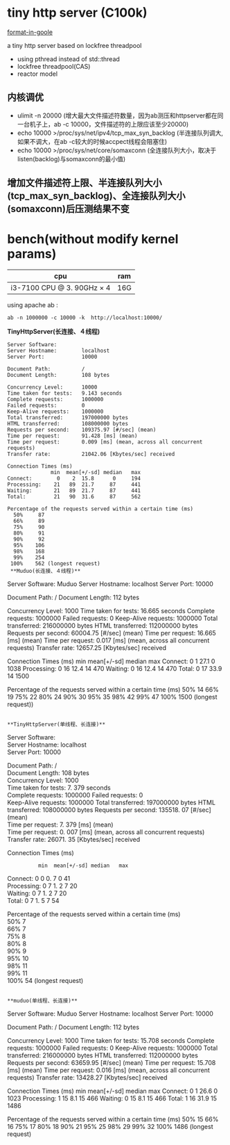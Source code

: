 # tiny http server (C100k)
[format-in-goole](https://zh-google-styleguide.readthedocs.io/en/latest/google-cpp-styleguide/contents/)

a tiny http server based on lockfree threadpool

* using pthread instead of std::thread
* lockfree threadpool(CAS)
* reactor model

## 内核调优

* ulimit -n 20000 (增大最大文件描述符数量，因为ab测压和httpserver都在同一台机子上，ab -c 10000，文件描述符的上限应该至少20000)
* echo 10000 >/proc/sys/net/ipv4/tcp_max_syn_backlog (半连接队列调大, 如果不调大，在ab -c较大的时候accpect线程会阻塞住)
* echo 10000 >/proc/sys/net/core/somaxconn (全连接队列大小，取决于listen(backlog)与somaxconn的最小值)

## 增加文件描述符上限、半连接队列大小(tcp_max_syn_backlog)、全连接队列大小(somaxconn)后压测结果不变

<!-- [testing page](http://www.howard97.top) -->

# bench(without modify kernel params)

| cpu       |   ram    |
|----------|------------|
| i3-7100 CPU @ 3. 90GHz × 4 | 16G|

using apache ab :

``` shell
ab -n 1000000 -c 10000 -k  http://localhost:10000/
```

 **TinyHttpServer(长连接、４线程)**

``` 
Server Software:        
Server Hostname:        localhost
Server Port:            10000

Document Path:          /
Document Length:        108 bytes

Concurrency Level:      10000
Time taken for tests:   9.143 seconds
Complete requests:      1000000
Failed requests:        0
Keep-Alive requests:    1000000
Total transferred:      197000000 bytes
HTML transferred:       108000000 bytes
Requests per second:    109375.97 [#/sec] (mean)
Time per request:       91.428 [ms] (mean)
Time per request:       0.009 [ms] (mean, across all concurrent requests)
Transfer rate:          21042.06 [Kbytes/sec] received

Connection Times (ms)
              min  mean[+/-sd] median   max
Connect:        0    2  15.8      0     194
Processing:    21   89  21.7     87     441
Waiting:       21   89  21.7     87     441
Total:         21   90  31.6     87     562

Percentage of the requests served within a certain time (ms)
  50%     87
  66%     89
  75%     90
  80%     91
  90%     92
  95%    106
  98%    168
  99%    254
 100%    562 (longest request)
 **Muduo(长连接、４线程)**

``` 
Server Software:        Muduo
Server Hostname:        localhost
Server Port:            10000

Document Path:          /
Document Length:        112 bytes

Concurrency Level:      1000
Time taken for tests:   16.665 seconds
Complete requests:      1000000
Failed requests:        0
Keep-Alive requests:    1000000
Total transferred:      216000000 bytes
HTML transferred:       112000000 bytes
Requests per second:    60004.75 [#/sec] (mean)
Time per request:       16.665 [ms] (mean)
Time per request:       0.017 [ms] (mean, across all concurrent requests)
Transfer rate:          12657.25 [Kbytes/sec] received

Connection Times (ms)
              min  mean[+/-sd] median   max
Connect:        0    1  27.1      0    1038
Processing:     0   16  12.4     14     470
Waiting:        0   16  12.4     14     470
Total:          0   17  33.9     14    1500

Percentage of the requests served within a certain time (ms)
  50%     14
  66%     19
  75%     22
  80%     24
  90%     30
  95%     35
  98%     42
  99%     47
 100%   1500 (longest request))

 ```

**TinyHttpServer(单线程、长连接)**

``` 
Server Software:   	        
Server Hostname:        localhost   	
Server Port:            10000	

Document Path:          /	 
Document Length:        108 bytes	
Concurrency Level:      1000	 
Time taken for tests:   7. 379 seconds	
Complete requests:      1000000	
Failed requests:        0	
Keep-Alive requests:    1000000	
Total transferred:      197000000 bytes	
HTML transferred:       108000000 bytes	
Requests per second:    135518. 07 [#/sec] (mean)	
Time per request:       7. 379 [ms] (mean)	
Time per request:       0. 007 [ms] (mean, across all concurrent requests)	
Transfer rate:          26071. 35 [Kbytes/sec] received	

Connection Times (ms)	

              min  mean[+/-sd] median   max	

Connect:        0    0   0. 7      0      41	
Processing:     0    7   1. 2      7      20	
Waiting:        0    7   1. 2      7      20	
Total:          0    7   1. 5      7      54	

Percentage of the requests served within a certain time (ms)	
  50%      7	
  66%      7	
  75%      8	
  80%      8	
  90%      9	
  95%     10	
  98%     11	
  99%     11	
 100%     54 (longest request)	
 ```

 **muduo(单线程、长连接)**

``` 
Server Software:        Muduo
Server Hostname:        localhost
Server Port:            10000

Document Path:          /
Document Length:        112 bytes

Concurrency Level:      1000
Time taken for tests:   15.708 seconds
Complete requests:      1000000
Failed requests:        0
Keep-Alive requests:    1000000
Total transferred:      216000000 bytes
HTML transferred:       112000000 bytes
Requests per second:    63659.95 [#/sec] (mean)
Time per request:       15.708 [ms] (mean)
Time per request:       0.016 [ms] (mean, across all concurrent requests)
Transfer rate:          13428.27 [Kbytes/sec] received

Connection Times (ms)
              min  mean[+/-sd] median   max
Connect:        0    1  26.6      0    1023
Processing:     1   15   8.1     15     466
Waiting:        0   15   8.1     15     466
Total:          1   16  31.9     15    1486

Percentage of the requests served within a certain time (ms)
  50%     15
  66%     16
  75%     17
  80%     18
  90%     21
  95%     25
  98%     29
  99%     32
 100%   1486 (longest request)

 ```
